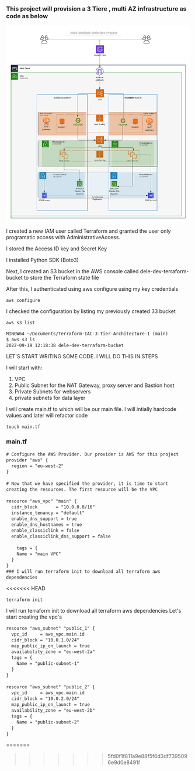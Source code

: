 
### This project will provision a 3 Tiere , multi AZ infrastructure as code as below
![Project Objective](./images/tooling_project_16.png)


I created a new IAM user called Terraform and granted the user only programatic access with AdministrativeAccess.

I stored the Access ID key and Secret Key

I installed Python SDK (Boto3)

Next, I created an S3 bucket in the AWS console called dele-dev-terraform-bucket to store the Terraform state file

After this, I authenticated using aws configure using my key credentials
```
aws configure
```
I checked the configuration by listing my previously created 33 bucket
```
aws s3 list
```
```
MINGW64 ~/Documents/Terraform-IAC-3-Tier-Architecture-1 (main)
$ aws s3 ls
2022-09-19 12:18:38 dele-dev-terraform-bucket
```
LET'S START WRITING SOME CODE. I WILL DO THIS IN STEPS

I will start with:

1. VPC
2. Public Subnet for the NAT Gateway, proxy server and Bastion host
3. Private Subnets for webservers
4. private subnets for data layer

I will create main.tf to which will be our main file. I will intially hardcode values and later will refactor code

```
touch main.tf
```

### main.tf
```
# Configure the AWS Provider. Our provider is AWS for this project
provider "aws" {
  region = "eu-west-2"
}

# Now that we have specified the provider, it is time to start creating the resources. The first resource will be the VPC

resource "aws_vpc" "main" {
  cidr_block       = "10.0.0.0/16"
  instance_tenancy = "default"
  enable_dns_support = true
  enable_dns_hostnames = true
  enable_classiclink = false
  enable_classiclink_dns_support = false
  
    tags = {
    Name = "main VPC"
  }
}
### I will run terraform init to download all terraform aws dependencies
```
<<<<<<< HEAD
```
terraform init
```
I will run terraform init to download all terraform aws dependencies
Let's start creating the vpc's
```
resource "aws_subnet" "public_1" {
  vpc_id     = aws_vpc.main.id
  cidr_block = "10.0.1.0/24"
  map_public_ip_on_launch = true
  availability_zone = "eu-west-2a"
  tags = {
    Name = "public-subnet-1"
  }
}

resource "aws_subnet" "public_2" {
  vpc_id     = aws_vpc.main.id
  cidr_block = "10.0.2.0/24"
  map_public_ip_on_launch = true
  availability_zone = "eu-west-2b"
  tags = {
    Name = "public-subnet-2"
  }
}
```
=======
>>>>>>> 5fd0f1f811a9e88f5f6d3df7395096e9d0e8491f
